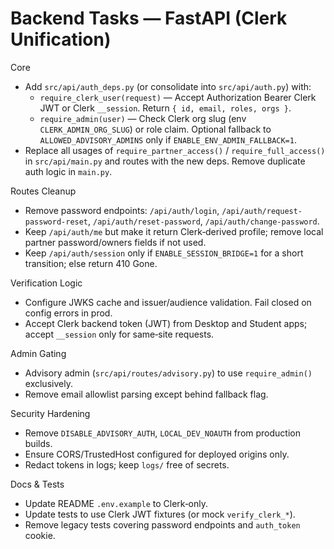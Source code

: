 # Backend Tasks — FastAPI (Clerk Unification)

Core
- Add `src/api/auth_deps.py` (or consolidate into `src/api/auth.py`) with:
  - `require_clerk_user(request)` — Accept Authorization Bearer Clerk JWT or Clerk `__session`. Return `{ id, email, roles, orgs }`.
  - `require_admin(user)` — Check Clerk org slug (env `CLERK_ADMIN_ORG_SLUG`) or role claim. Optional fallback to `ALLOWED_ADVISORY_ADMINS` only if `ENABLE_ENV_ADMIN_FALLBACK=1`.
- Replace all usages of `require_partner_access()` / `require_full_access()` in `src/api/main.py` and routes with the new deps. Remove duplicate auth logic in `main.py`.

Routes Cleanup
- Remove password endpoints: `/api/auth/login`, `/api/auth/request-password-reset`, `/api/auth/reset-password`, `/api/auth/change-password`.
- Keep `/api/auth/me` but make it return Clerk‑derived profile; remove local partner password/owners fields if not used.
- Keep `/api/auth/session` only if `ENABLE_SESSION_BRIDGE=1` for a short transition; else return 410 Gone.

Verification Logic
- Configure JWKS cache and issuer/audience validation. Fail closed on config errors in prod.
- Accept Clerk backend token (JWT) from Desktop and Student apps; accept `__session` only for same‑site requests.

Admin Gating
- Advisory admin (`src/api/routes/advisory.py`) to use `require_admin()` exclusively.
- Remove email allowlist parsing except behind fallback flag.

Security Hardening
- Remove `DISABLE_ADVISORY_AUTH`, `LOCAL_DEV_NOAUTH` from production builds.
- Ensure CORS/TrustedHost configured for deployed origins only.
- Redact tokens in logs; keep `logs/` free of secrets.

Docs & Tests
- Update README `.env.example` to Clerk‑only.
- Update tests to use Clerk JWT fixtures (or mock `verify_clerk_*`).
- Remove legacy tests covering password endpoints and `auth_token` cookie.
